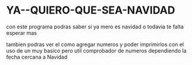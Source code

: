 # YA--QUIERO-QUE-SEA-NAVIDAD
con este programa podras saber si ya mero es navidad o todavia te falta esperar mas

tambien podras ver el como agregar numeros y poder imprimirlos con el uso de un muy basico pero util comprobador de numeros dependiendo la fecha cercana a Navidad
